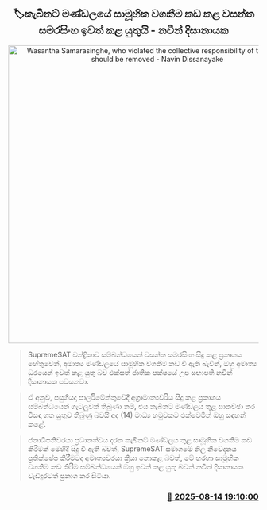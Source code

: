 <p align='center'><b><h2 align='center' title='Wasantha Samarasinghe, who violated the collective responsibility of the Cabinet, should be removed - Navin Dissanayake'>🏷කැබිනට් මණ්ඩලයේ සාමූහික වගකීම කඩ කළ වසන්ත සමරසිංහ ඉවත් කළ යුතුයි - නවීන් දිසානායක</h2></b></p>
<p align='center'><img src='https://helakuru.sgp1.cdn.digitaloceanspaces.com/esana/images/lib/naveen-dissanayake-archived.jpg' width='600' alt='Wasantha Samarasinghe, who violated the collective responsibility of the Cabinet, should be removed - Navin Dissanayake'></p>

> SupremeSAT චන්ද්‍රිකාව සම්බන්ධයෙන් වසන්ත සමරසිංහ සිදු කළ ප්‍රකාශය හේතුවෙන්, අමාත්‍ය මණ්ඩලයේ සාමූහික වගකීම කඩ වී ඇති බැවින්, ඔහු අමාත්‍ය ධුරයෙන් ඉවත් කළ යුතු බව එක්සත් ජාතික පක්ෂයේ උප සභාපති නවීන් දිසානායක පවසනවා.

> ඒ අනුව, පසුගියදා පාර්ලිමේන්තුවේදී අග්‍රාමාත්‍යවරිය සිදු කළ ප්‍රකාශය සම්බන්ධයෙන් ගැටලුවක් තිබුණා නම්, එය කැබිනට් මණ්ඩලය තුළ සාකච්ඡා කර විසඳා ගත යුතුව තිබුණු බවයි අද (14) මාධ්‍ය හමුවකට එක්වෙමින් ඔහු සඳහන් කළේ.

> ජනාධිපතිවරයා ප්‍රධානත්වය දරන කැබිනට් මණ්ඩලය තුළ සාමූහික වගකීම කඩ කිරීමක් මෙහිදී සිදු වී ඇති බවත්, SupremeSAT සමාගමේ නිල නිවේදනය ප්‍රතික්ෂේප කිරීමටද අමාත්‍යවරයා ක්‍රියා නොකළ බවත්, මේ හරහා සාමූහික වගකීම කඩ කිරීම සම්බන්ධයෙන් ඔහු ඉවත් කළ යුතු බවත් නවීන් දිසානායක වැඩිදුරටත් ප්‍රකාශ කර සිටියා.



<h3 align='right'><a href='https://www.helakuru.lk/esana/p/112703/'>📅 2025-08-14 19:10:00</a></h3>
